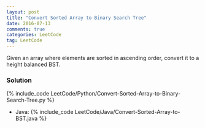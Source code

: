 ```yaml
---
layout: post
title: "Convert Sorted Array to Binary Search Tree"
date: 2016-07-13
comments: true
categories: LeetCode
tag: LeetCode
---
```


Given an array where elements are sorted in ascending order, convert it to a height balanced BST.

<!--more-->
### Solution
{% include_code LeetCode/Python/Convert-Sorted-Array-to-Binary-Search-Tree.py %}

* Java:
{% include_code LeetCode/Java/Convert-Sorted-Array-to-BST.java %}
